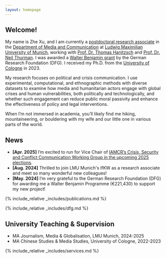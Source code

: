 ```yaml
---
layout: homepage
---
```


## Welcome!

My name is Zhe Xu, and I am currently a [postdoctoral research associate](https://www.ifkw.uni-muenchen.de/organisation/personen/mitarbeiter/xu_zhe/index.html) in the [Department of Media and Communication](https://www.ifkw.uni-muenchen.de/index.html) at [Ludwig Maximilian University of Munich](https://www.lmu.de/en/), working with [Prof. Dr. Thomas Hanitzsch](https://www.ifkw.uni-muenchen.de/organisation/personen/professoren/hanitzsch_thomas/index.html) and [Prof. Dr. Neil Thurman](https://neilthurman.com/). I was awarded a [Walter Benjamin grant](https://www.dfg.de/en/research-funding/funding-opportunities/programmes/individual/walter-benjamin) by the German Research Foundation (DFG). I received my Ph.D. from the [University of Cologne](https://portal.uni-koeln.de/es/uoc-home) in 2023.

My research focuses on political and crisis communication. I use experimental, computational, and ethnographic methods with diverse datasets to examine how media and humanitarian actors engage with global crises and human vulnerabilities, both politically and technologically, and whether such engagement can reduce public moral passivity and enhance the effectiveness of policy and legal interventions.

When I’m not immersed in academia, you’ll likely find me hiking, mountaineering, or bouldering with my wife and our little one in various parts of the world.

## News
- **[Apr. 2025]** I’m excited to run for Vice Chair of [IAMCR’s Crisis, Security and Conflict Communication Working Group in the upcoming 2025 elections](https://iamcr.org/s-wg/cri-elections2025).
- **[Aug. 2024]** Thrilled to join LMU Munich's IfKW as a research associate and meet so many wonderful new colleagues!
- **[May. 2024]** I’m very grateful to the German Research Foundation (DFG) for awarding me a Walter Benjamin Programme (€221,430) to support my new project!

{% include_relative _includes/publications.md %}

{% include_relative _includes/dfg.md %}

## University Teaching & Supervision

- MA Journalism, Media & Globalisation, LMU Munich, 2024-2025
- MA Chinese Studies & Media Studies, University of Cologne, 2022-2023

{% include_relative _includes/services.md %}
